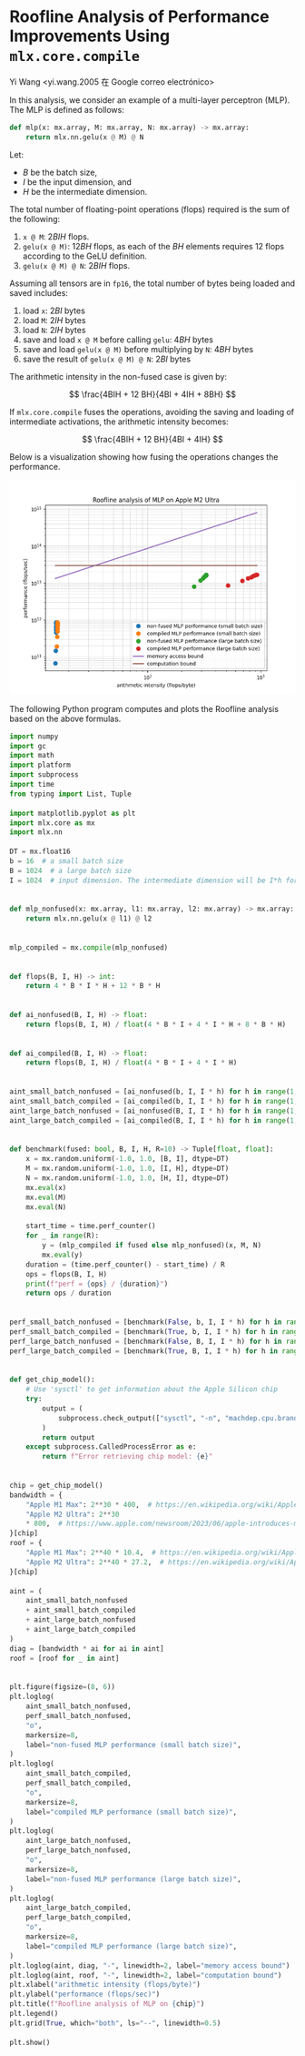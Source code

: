 # Roofline Analysis of Performance Improvements Using `mlx.core.compile`

Yi Wang <yi.wang.2005 在 Google correo electrónico>

In this analysis, we consider an example of a multi-layer perceptron (MLP). The MLP is defined as follows:

```python
def mlp(x: mx.array, M: mx.array, N: mx.array) -> mx.array:
    return mlx.nn.gelu(x @ M) @ N
```

Let:

- $B$ be the batch size,
- $I$ be the input dimension, and
- $H$ be the intermediate dimension.

The total number of floating-point operations (flops) required is the sum of the following:

1. `x @ M`: $2 B I H$ flops.
1. `gelu(x @ M)`: $12 B H$ flops, as each of the $BH$ elements requires 12 flops according to the GeLU definition.
1. `gelu(x @ M) @ N`: $2 B I H$ flops.

Assuming all tensors are in `fp16`, the total number of bytes being loaded and saved includes:

1. load `x`: $2 B I$ bytes
1. load `M`: $2 I H$ bytes
1. load `N`: $2 I H$ bytes
1. save and load `x @ M` before calling `gelu`: $4 B H$ bytes
1. save and load `gelu(x @ M)` before multiplying by `N`: $4 B H$ bytes
1. save the result of `gelu(x @ M) @ N`: $2 B I$ bytes

The arithmetic intensity in the non-fused case is given by:

$$ \frac{4BIH + 12 BH}{4BI + 4IH + 8BH} $$

If `mlx.core.compile` fuses the operations, avoiding the saving and loading of intermediate activations, the arithmetic intensity becomes:

$$ \frac{4BIH + 12 BH}{4BI + 4IH} $$

Below is a visualization showing how fusing the operations changes the performance.

![](fuse.png)

The following Python program computes and plots the Roofline analysis based on the above formulas.

```python
import numpy
import gc
import math
import platform
import subprocess
import time
from typing import List, Tuple

import matplotlib.pyplot as plt
import mlx.core as mx
import mlx.nn

DT = mx.float16
b = 16  # a small batch size
B = 1024  # a large batch size
I = 1024  # input dimension. The intermediate dimension will be I*h for h in range(10)


def mlp_nonfused(x: mx.array, l1: mx.array, l2: mx.array) -> mx.array:
    return mlx.nn.gelu(x @ l1) @ l2


mlp_compiled = mx.compile(mlp_nonfused)


def flops(B, I, H) -> int:
    return 4 * B * I * H + 12 * B * H


def ai_nonfused(B, I, H) -> float:
    return flops(B, I, H) / float(4 * B * I + 4 * I * H + 8 * B * H)


def ai_compiled(B, I, H) -> float:
    return flops(B, I, H) / float(4 * B * I + 4 * I * H)


aint_small_batch_nonfused = [ai_nonfused(b, I, I * h) for h in range(1, 10)]
aint_small_batch_compiled = [ai_compiled(b, I, I * h) for h in range(1, 10)]
aint_large_batch_nonfused = [ai_nonfused(B, I, I * h) for h in range(1, 10)]
aint_large_batch_compiled = [ai_compiled(B, I, I * h) for h in range(1, 10)]


def benchmark(fused: bool, B, I, H, R=10) -> Tuple[float, float]:
    x = mx.random.uniform(-1.0, 1.0, [B, I], dtype=DT)
    M = mx.random.uniform(-1.0, 1.0, [I, H], dtype=DT)
    N = mx.random.uniform(-1.0, 1.0, [H, I], dtype=DT)
    mx.eval(x)
    mx.eval(M)
    mx.eval(N)

    start_time = time.perf_counter()
    for _ in range(R):
        y = (mlp_compiled if fused else mlp_nonfused)(x, M, N)
        mx.eval(y)
    duration = (time.perf_counter() - start_time) / R
    ops = flops(B, I, H)
    print(f"perf = {ops} / {duration}")
    return ops / duration


perf_small_batch_nonfused = [benchmark(False, b, I, I * h) for h in range(1, 10)]
perf_small_batch_compiled = [benchmark(True, b, I, I * h) for h in range(1, 10)]
perf_large_batch_nonfused = [benchmark(False, B, I, I * h) for h in range(1, 10)]
perf_large_batch_compiled = [benchmark(True, B, I, I * h) for h in range(1, 10)]


def get_chip_model():
    # Use 'sysctl' to get information about the Apple Silicon chip
    try:
        output = (
            subprocess.check_output(["sysctl", "-n", "machdep.cpu.brand_string"]).strip().decode()
        )
        return output
    except subprocess.CalledProcessError as e:
        return f"Error retrieving chip model: {e}"


chip = get_chip_model()
bandwidth = {
    "Apple M1 Max": 2**30 * 400,  # https://en.wikipedia.org/wiki/Apple_M1#Memory
    "Apple M2 Ultra": 2**30
    * 800,  # https://www.apple.com/newsroom/2023/06/apple-introduces-m2-ultra
}[chip]
roof = {
    "Apple M1 Max": 2**40 * 10.4,  # https://en.wikipedia.org/wiki/Apple_M1#GPU
    "Apple M2 Ultra": 2**40 * 27.2,  # https://en.wikipedia.org/wiki/Apple_M2#GPU
}[chip]

aint = (
    aint_small_batch_nonfused
    + aint_small_batch_compiled
    + aint_large_batch_nonfused
    + aint_large_batch_compiled
)
diag = [bandwidth * ai for ai in aint]
roof = [roof for _ in aint]


plt.figure(figsize=(8, 6))
plt.loglog(
    aint_small_batch_nonfused,
    perf_small_batch_nonfused,
    "o",
    markersize=8,
    label="non-fused MLP performance (small batch size)",
)
plt.loglog(
    aint_small_batch_compiled,
    perf_small_batch_compiled,
    "o",
    markersize=8,
    label="compiled MLP performance (small batch size)",
)
plt.loglog(
    aint_large_batch_nonfused,
    perf_large_batch_nonfused,
    "o",
    markersize=8,
    label="non-fused MLP performance (large batch size)",
)
plt.loglog(
    aint_large_batch_compiled,
    perf_large_batch_compiled,
    "o",
    markersize=8,
    label="compiled MLP performance (large batch size)",
)
plt.loglog(aint, diag, "-", linewidth=2, label="memory access bound")
plt.loglog(aint, roof, "-", linewidth=2, label="computation bound")
plt.xlabel("arithmetic intensity (flops/byte)")
plt.ylabel("performance (flops/sec)")
plt.title(f"Roofline analysis of MLP on {chip}")
plt.legend()
plt.grid(True, which="both", ls="--", linewidth=0.5)

plt.show()
```

